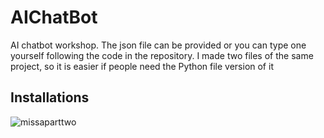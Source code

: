 # AIChatBot
AI chatbot workshop. The json file can be provided or you can type one yourself following the code in the repository. I made two files of the same project, so it is easier if people need the Python file version of it
## Installations 
![missaparttwo](https://github.com/FrancoRamirezz/AIChatBot/assets/96508706/264788b9-c229-4d3f-9374-5249750e348f)
